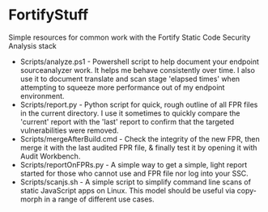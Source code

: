 # FortifyStuff  

Simple resources for common work with the Fortify Static Code Security Analysis stack

* Scripts/analyze.ps1 - Powershell script to help document your endpoint sourceanalyzer work.  It helps me behave consistently over time.  I also use it to document translate and scan stage 'elapsed times' when attempting to squeeze more performance out of my endpoint environment.  
* Scripts/report.py - Python script for quick, rough outline of all FPR files in the current directory.  I use it sometimes to quickly compare the 'current' report with the 'last' report to confirm that the targeted vulnerabilities were removed.  
* Scripts/mergeAfterBuild.cmd - Check the integrity of the new FPR, then merge it with the last audited FPR file, & finally test it by opening it with Audit Workbench.  
* Scripts/reportOnFPRs.py - A simple way to get a simple, light report started for those who cannot use and FPR file nor log into your SSC.  
* Scripts/scanjs.sh - A simple script to simplify command line scans of static JavaScript apps on Linux.  This model should be useful via copy-morph in a range of different use cases.
